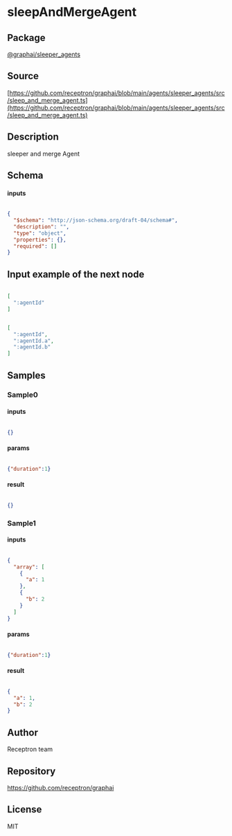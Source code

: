 # sleepAndMergeAgent

## Package
[@graphai/sleeper_agents](https://www.npmjs.com/package/@graphai/sleeper_agents)
## Source
[https://github.com/receptron/graphai/blob/main/agents/sleeper_agents/src/sleep_and_merge_agent.ts](https://github.com/receptron/graphai/blob/main/agents/sleeper_agents/src/sleep_and_merge_agent.ts)

## Description

sleeper and merge Agent

## Schema

#### inputs

```json

{
  "$schema": "http://json-schema.org/draft-04/schema#",
  "description": "",
  "type": "object",
  "properties": {},
  "required": []
}

```

## Input example of the next node

```json

[
  ":agentId"
]

```
```json

[
  ":agentId",
  ":agentId.a",
  ":agentId.b"
]

```

## Samples

### Sample0

#### inputs

```json

{}

```

#### params

```json

{"duration":1}

```

#### result

```json

{}

```
### Sample1

#### inputs

```json

{
  "array": [
    {
      "a": 1
    },
    {
      "b": 2
    }
  ]
}

```

#### params

```json

{"duration":1}

```

#### result

```json

{
  "a": 1,
  "b": 2
}

```

## Author

Receptron team

## Repository

https://github.com/receptron/graphai

## License

MIT

